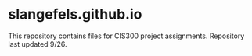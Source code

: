 # slangefels.github.io
This repository contains files for CIS300 project assignments.
Repository last updated 9/26.

